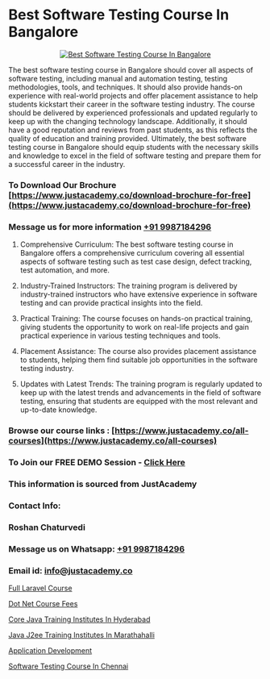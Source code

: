 # Best Software Testing Course In Bangalore

<p align="center">
  <a href="https://justacademy.co/program-detail/software-testing">
    <img src="https://justacademy.co/storage2/program_images/1704700438.webp" alt="Best Software Testing Course In Bangalore">
  </a>
</p>


The best software testing course in Bangalore should cover all aspects of software testing, including manual and automation testing, testing methodologies, tools, and techniques. It should also provide hands-on experience with real-world projects and offer placement assistance to help students kickstart their career in the software testing industry. The course should be delivered by experienced professionals and updated regularly to keep up with the changing technology landscape. Additionally, it should have a good reputation and reviews from past students, as this reflects the quality of education and training provided. Ultimately, the best software testing course in Bangalore should equip students with the necessary skills and knowledge to excel in the field of software testing and prepare them for a successful career in the industry.
### To Download Our Brochure [https://www.justacademy.co/download-brochure-for-free](https://www.justacademy.co/download-brochure-for-free)
### Message us for more information [+91 9987184296](https://api.whatsapp.com/send?phone=919987184296)
1) Comprehensive Curriculum: The best software testing course in Bangalore offers a comprehensive curriculum covering all essential aspects of software testing such as test case design, defect tracking, test automation, and more.

2) Industry-Trained Instructors: The training program is delivered by industry-trained instructors who have extensive experience in software testing and can provide practical insights into the field.

3) Practical Training: The course focuses on hands-on practical training, giving students the opportunity to work on real-life projects and gain practical experience in various testing techniques and tools.

4) Placement Assistance: The course also provides placement assistance to students, helping them find suitable job opportunities in the software testing industry.

5) Updates with Latest Trends: The training program is regularly updated to keep up with the latest trends and advancements in the field of software testing, ensuring that students are equipped with the most relevant and up-to-date knowledge.

### Browse our course links : [https://www.justacademy.co/all-courses](https://www.justacademy.co/all-courses) 
### To Join our FREE DEMO Session - [Click Here](https://www.justacademy.co/register-for-course-demo)


### This information is sourced from JustAcademy
### Contact Info:
### Roshan Chaturvedi
### Message us on Whatsapp: [+91 9987184296](https://api.whatsapp.com/send?phone=919987184296)
### Email id: [info@justacademy.co](mailto:info@justacademy.co)
                
[Full Laravel Course](https://www.linkedin.com/pulse/full-laravel-course-justacademy-bay-area-kgirc?trackingId=79JLaIBSowsSSmfOzThlww%3D%3D&lipi=urn%3Ali%3Apage%3Ad_flagship3_company_admin%3BF16vFVlwTBq9N188C2SLQg%3D%3D)

[Dot Net Course Fees](https://www.linkedin.com/pulse/dot-net-course-fees-justacademy-boston-orjkc?trackingId=bjrmoecjh0hoyLu771Egjw%3D%3D&lipi=urn%3Ali%3Apage%3Ad_flagship3_company_admin%3BA1nZ1nP9T4epQeiwVmNY3A%3D%3D)

[Core Java Training Institutes In Hyderabad](https://medium.com/@shivamja27/core-java-training-institutes-in-hyderabad-cddae169513d)

[Java J2ee Training Institutes In Marathahalli](https://medium.com/@prempja40/java-j2ee-training-institutes-in-marathahalli-00ea59c8bf08)

[Application Development](https://justacademyin.github.io/Articles/Application-Development)

[Software Testing Course In Chennai](https://justacademyin.github.io/justacademy/Software-Testing-Course-In-Chennai)

